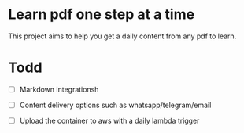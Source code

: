 # Learn pdf one step at a time
This project aims to help you get a daily content from any pdf to learn.

# Todd 
- [ ] Markdown integrationsh

- [ ] Content delivery options such as   whatsapp/telegram/email
- [ ] Upload the container to aws with a daily lambda trigger 